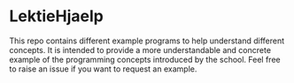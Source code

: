 # LektieHjaelp
This repo contains different example programs to help understand different concepts.
It is intended to provide a more understandable and concrete example of the programming concepts introduced by the school.
Feel free to raise an issue if you want to request an example.
